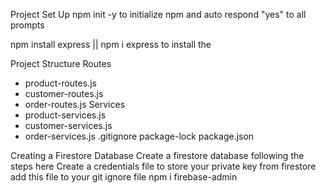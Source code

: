 Project Set Up
npm init -y to initialize npm and auto respond "yes" to all prompts

npm install express || npm i express to install the

Project Structure
Routes

- product-routes.js
- customer-routes.js
- order-routes.js
  Services
- product-services.js
- customer-services.js
- order-services.js
  .gitignore
  package-lock
  package.json

Creating a Firestore Database
Create a firestore database following the steps here
Create a credentials file to store your private key from firestore
add this file to your git ignore file
npm i firebase-admin
